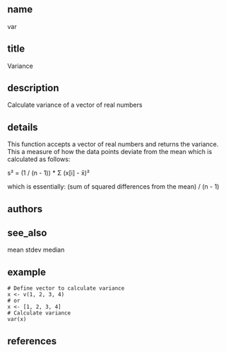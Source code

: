 ## name
var
## title
Variance
## description
Calculate variance of a vector of real numbers
## details
This function accepts a vector of real numbers and returns the variance.
This a measure of how the data points deviate from the mean which is calculated
as follows:

s² = (1 / (n - 1)) * Σ (x[i] - x̄)² 

which is essentially:
(sum of squared differences from the mean) / (n - 1)

## authors
## see_also
mean
stdev
median
## example
    # Define vector to calculate variance
    x <- v(1, 2, 3, 4)
    # or
    x <- [1, 2, 3, 4]
    # Calculate variance
    var(x)
## references
